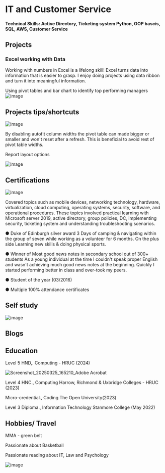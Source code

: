 # IT and Customer Service

#### Technical Skills: Active Directory, Ticketing system Python, OOP bascis, SQL, AWS, Customer Service
 

## Projects

### Excel working with Data
Working with numbers in Excel is a lifelong skill! Excel turns data into information that is easier to grasp. I enjoy doing projects using data ribbon and turn it into meaningful information.

Using pivot tables and bar chart to identify top performing managers
![image](https://github.com/user-attachments/assets/bf7710f0-79e5-4d02-b305-bf4db7d0667f)


## Projects tips/shortcuts

![image](https://github.com/user-attachments/assets/a1c0bcf8-529a-4355-b651-d3d339e08df1)


By disabling autofit column widths the pivot table can made bigger or smaller and won't reset after a refresh. This is beneficial to avoid rest of pivot table widths.

Report layout options


![image](https://github.com/user-attachments/assets/3ae3f74f-cfd4-4d0f-aec6-00d51c466ab3)



## Certifications
![image](https://github.com/user-attachments/assets/32eb512c-5d7e-43a2-b3ba-952db66455e9)

Covered topics such as mobile devices, networking technology, hardware, virtualization, cloud computing, operating systems, security, software, and operational procedures. These topics involved practical learning with Microsoft server 2019, active directory, group policies, DC, implementing security, ticketing system and understanding troubleshooting scenarios.


● Duke of Edinburgh silver award
3 Days of camping & navigating within the group of seven while working as a volunteer for 6 months. On the plus side Learning new skills & doing physical sports. 

● Winner of Most good news notes in secondary school out of 300+ students As a young individual at the time I couldn't speak proper English and wasn't achieving much good news notes at the beginning. Quickly I started performing better in class and over-took my peers. 

● Student of the year (03/2016) 

● Multiple 100% attendance certificates 

## Self study
![image](https://github.com/user-attachments/assets/3b1d5acd-f248-46c6-a773-387fbb56dafa)



## Blogs




## Education



Level 5 HND,. Computing -  HRUC (2024)

![Screenshot_20250325_165210_Adobe Acrobat](https://github.com/user-attachments/assets/5bf2bd15-c024-4bf7-a050-5262d6135930)

Level 4 HNC., Computing	Harrow, Richmond & Uxbridge Colleges - HRUC (2023)

Micro-credential., Coding	The Open University(2023)

Level 3 Diploma., Information Technology	Stanmore College (May 2022)

## Hobbies/ Travel

MMA - green belt

Passionate about Basketball

Passionate reading about IT, Law and Psychology

![image](https://github.com/user-attachments/assets/cc589f04-6b58-4e6a-a19d-c28ba6cabd8d)






